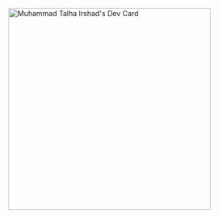 <a href="https://app.daily.dev/TalhaRajpUt"><img src="https://api.daily.dev/devcards/a28869661087441c9dd36e972ac9ceb7.png?r=nnb" width="400" alt="Muhammad Talha Irshad's Dev Card"/></a>
